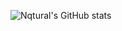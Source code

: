 ![Nqtural's GitHub stats](https://github-readme-stats.vercel.app/api?username=nqtural&title_color=89b4fa&text_color=cdd6f4&icon_color=f5c2e7&border_color=313244&bg_color=1e1e2e&show_icons=true)
